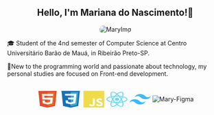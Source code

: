 <div align="center">
 <h2>Hello, I'm Mariana do Nascimento!💬</h2>
 <img alt="MaryImg" height="250px" style="border-radius:300px" src="https://i.ibb.co/MZDXJFq/download20220902131354-removebg.png">
</div>

<p>🎓 Student of the 4nd semester of Computer Science at Centro Universitário Barão de Mauá, in Ribeirão Preto-SP.</p>

<p>🤎New to the programming world and passionate about technology,  my personal studies are focused on Front-end development.</p>



<br>

<div display="inline-block" align="center">
 <img align="center" alt="Mary-HTML" height="40" width="50" src="https://raw.githubusercontent.com/devicons/devicon/master/icons/html5/html5-original.svg">
 <img align="center" alt="Mary-CSS" height="40" width="50" src="https://raw.githubusercontent.com/devicons/devicon/master/icons/css3/css3-original.svg">
 <img align="center" alt="Mary-Js" height="40" width="50" src="https://raw.githubusercontent.com/devicons/devicon/master/icons/javascript/javascript-plain.svg">
 <img align="center" alt="Mary-React" height="40" width="50"  src="https://raw.githubusercontent.com/devicons/devicon/1119b9f84c0290e0f0b38982099a2bd027a48bf1/icons/react/react-original.svg">
 <img align="center" alt="Mary-Tailwind" height="40" width="50"  src="https://raw.githubusercontent.com/devicons/devicon/1119b9f84c0290e0f0b38982099a2bd027a48bf1/icons/tailwindcss/tailwindcss-plain.svg">
 <img align="center" alt="Mary-Figma" height="50" width="50" src="https://img.icons8.com/color/240/000000/figma--v1.png">
</div>



